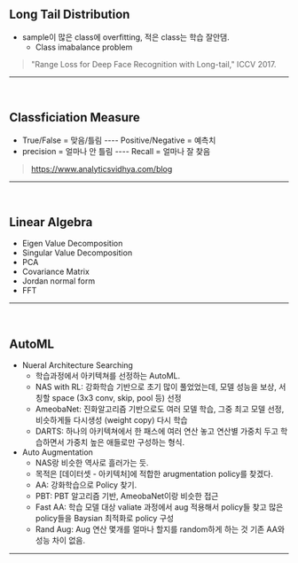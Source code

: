 ## Long Tail Distribution  
* sample이 많은 class에 overfitting, 적은 class는 학습 잘안댐.  
  * Class imabalance problem  
> "Range Loss for Deep Face Recognition with Long-tail," ICCV 2017.  

-------------------------------------------------------
<br/>

## Classficiation Measure  
* True/False =  맞음/틀림 ---- Positive/Negative = 예측치  
* precision = 얼마나 안 틀림 ---- Recall = 얼마나 잘 찾음
> https://www.analyticsvidhya.com/blog  

-------------------------------------------------------
<br/>

## Linear Algebra  

* Eigen Value Decomposition
* Singular Value Decomposition
* PCA
* Covariance Matrix
* Jordan normal form
* FFT

-------------------------------------------------------
<br/>


## AutoML
* Nueral Architecture Searching
  * 학습과정에서 아키텍쳐를 선정하는 AutoML.
  * NAS with RL: 강화학습 기반으로 초기 많이 풀었었는데, 모델 성능을 보상, 서칭할 space (3x3 conv, skip, pool 등) 선정
  * AmeobaNet: 진화알고리즘 기반으로도 여러 모델 학습, 그중 최고 모델 선정, 비슷하게들 다시생성 (weight copy) 다시 학습
  * DARTS: 하나의 아키텍쳐에서 한 패스에 여러 연산 놓고 연산별 가중치 두고 학습하면서 가중치 높은 애들로만 구성하는 형식.
* Auto Augmentation
  * NAS랑 비슷한 역사로 흘러가는 듯.
  * 목적은 [데이터셋 - 아키텍처]에 적합한 arugmentation policy를 찾겠다.
  * AA: 강화학습으로 Policy 찾기.
  * PBT: PBT 알고리즘 기반, AmeobaNet이랑 비슷한 접근
  * Fast AA: 학습 모델 대상 valiate 과정에서 aug 적용해서 policy들 찾고 많은 policy들을 Baysian 최적화로 policy 구성
  * Rand Aug: Aug 연산 몇개를 얼마나 할지를 random하게 하는 것 기존 AA와 성능 차이 없음.


-------------------------------------------------------
<br/>


